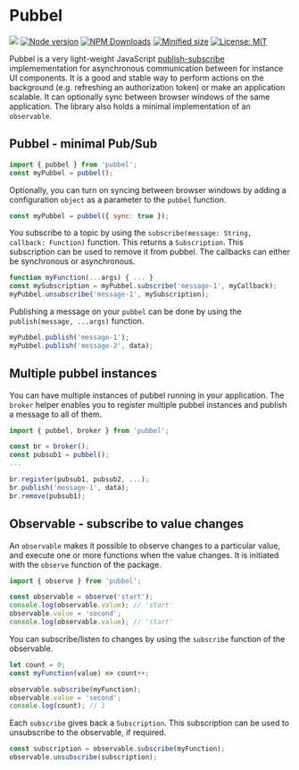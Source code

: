 # Pubbel

![](https://github.com/kevtiq/pubbel/workflows/test/badge.svg)
[![Node version](https://img.shields.io/npm/v/pubbel.svg?style=flat)](https://www.npmjs.com/package/pubbel)
[![NPM Downloads](https://img.shields.io/npm/dm/pubbel.svg?style=flat)](https://www.npmjs.com/package/pubbel)
[![Minified size](https://img.shields.io/bundlephobia/min/pubbel?label=minified)](https://www.npmjs.com/package/pubbel)
[![License: MIT](https://img.shields.io/badge/License-MIT-yellow.svg)](https://opensource.org/licenses/MIT)

Pubbel is a very light-weight JavaScript [publish-subscribe](https://en.wikipedia.org/wiki/Publish%E2%80%93subscribe_pattern) implemementation for asynchronous communication between for instance UI components. It is a good and stable way to perform actions on the background (e.g. refreshing an authorization token) or make an application scalable. It can optionally sync between browser windows of the same application. The library also holds a minimal implementation of an `observable`.

## Pubbel - minimal Pub/Sub

```js
import { pubbel } from 'pubbel';
const myPubbel = pubbel();
```

Optionally, you can turn on syncing between browser windows by adding a configuration `object` as a parameter to the `pubbel` function.

```js
const myPubbel = pubbel({ sync: true });
```

You subscribe to a topic by using the `subscribe(message: String, callback: Function)` function. This returns a `Subscription`. This subscription can be used to remove it from pubbel. The callbacks can either be synchronous or asynchronous.

```js
function myFunction(...args) { ... }
const mySubscription = myPubbel.subscribe('message-1', myCallback);
myPubbel.unsubscribe('message-1', mySubscription);
```

Publishing a message on your `pubbel` can be done by using the `publish(message, ...args)` function.

```js
myPubbel.publish('message-1');
myPubbel.publish('message-2', data);
```

## Multiple pubbel instances

You can have multiple instances of pubbel running in your application. The `broker` helper enables you to register multiple pubbel instances and publish a message to all of them.

```js
import { pubbel, broker } from 'pubbel';

const br = broker();
const pubsub1 = pubbel();
...

br.register(pubsub1, pubsub2, ...);
br.publish('message-1', data);
br.remove(pubsub1);
```

## Observable - subscribe to value changes

An `observable` makes it possible to observe changes to a particular value, and execute one or more functions when the value changes. It is initiated with the `observe` function of the package.

```js
import { observe } from 'pubbel';

const observable = observe('start');
console.log(observable.value); // 'start'
observable.value = 'second';
console.log(observable.value); // 'start'
```

You can subscribe/listen to changes by using the `subscribe` function of the observable.

```js
let count = 0;
const myFunction(value) => count++;

observable.subscribe(myFunction);
observable.value = 'second';
console.log(count); // 1
```

Each `subscribe` gives back a `Subscription`. This subscription can be used to unsubscribe to the observable, if required.

```js
const subscription = observable.subscribe(myFunction);
observable.unsubscribe(subscription);
```
